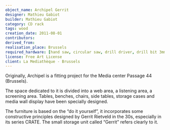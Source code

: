 ```yaml
---
object_name: Archipel Gerrit
designer: Mathieu Gabiot
builder: Mathieu Gabiot
category: CD rack
tags: wood
creation_date: 2011-08-01
contributors:
derived_from:
realisation_place: Brussels
required_hardware: [hand saw, circular saw, drill driver, drill bit 3mm, sander, sand paper]
license: Free Art License
client: La Mediathèque - Brussels
---
```


Originally, Archipel is a fitting project for the Media center Passage 44 (Brussels).

The space dedicated to it is divided into a web area, a listening area, a screening area. Tables, benches, chairs, side tables, storage cases and media wall display have been specially designed.

The furniture is based on the “do it yourself”, it incorporates some constructive principles designed by Gerrit Rietveld in the 30s, especially in its series CRATE. The small storage unit called “Gerrit” refers clearly to it.
